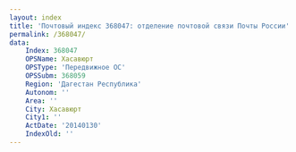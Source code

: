 ```yaml
---
layout: index
title: 'Почтовый индекс 368047: отделение почтовой связи Почты России'
permalink: /368047/
data:
    Index: 368047
    OPSName: Хасавюрт
    OPSType: 'Передвижное ОС'
    OPSSubm: 368059
    Region: 'Дагестан Республика'
    Autonom: ''
    Area: ''
    City: Хасавюрт
    City1: ''
    ActDate: '20140130'
    IndexOld: ''
---
```

